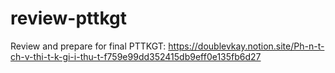 # review-pttkgt
Review and prepare for final PTTKGT: https://doublevkay.notion.site/Ph-n-t-ch-v-thi-t-k-gi-i-thu-t-f759e99dd352415db9eff0e135fb6d27